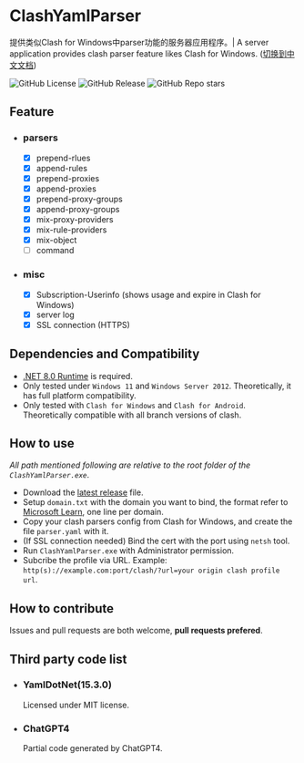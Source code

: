 # ClashYamlParser
提供类似Clash for Windows中parser功能的服务器应用程序。| A server application provides clash parser feature likes Clash for Windows. ([切换到中文文档](https://github.com/LeoChen98/ClashYamlParser/blob/master/README-CN.md))

![GitHub License](https://img.shields.io/github/license/LeoChen98/ClashYamlParser)
![GitHub Release](https://img.shields.io/github/v/release/LeoChen98/ClashYamlParser)
![GitHub Repo stars](https://img.shields.io/github/stars/LeoChen98/ClashYamlParser)

## Feature
- ### parsers
    - [x] prepend-rlues
    - [x] append-rules
    - [x] prepend-proxies
    - [x] append-proxies
    - [x] prepend-proxy-groups
    - [x] append-proxy-groups
    - [x] mix-proxy-providers
    - [x] mix-rule-providers
    - [x] mix-object
    - [ ] command
- ### misc
    - [x] Subscription-Userinfo (shows usage and expire in Clash for Windows)
    - [x] server log
    - [x] SSL connection (HTTPS)
    
## Dependencies and Compatibility
- [.NET 8.0 Runtime](https://dotnet.microsoft.com/en-us/download/dotnet/8.0#runtime-8.0.6) is required.
- Only tested under `Windows 11` and `Windows Server 2012`. Theoretically, it has full platform compatibility.
- Only tested with `Clash for Windows` and `Clash for Android`. Theoretically compatible with all branch versions of clash.
 
## How to use
*All path mentioned following are relative to the root folder of the `ClashYamlParser.exe`*.
- Download the [latest release](https://github.com/LeoChen98/ClashYamlParser/releases/latest) file.
- Setup `domain.txt` with the domain you want to bind, the format refer to [Microsoft Learn](https://learn.microsoft.com/zh-cn/dotnet/fundamentals/runtime-libraries/system-net-httplistener), one line per domain.
- Copy your clash parsers config from Clash for Windows, and create the file `parser.yaml` with it.
- (If SSL connection needed) Bind the cert with the port using `netsh` tool.
- Run `ClashYamlParser.exe` with Administrator permission.
- Subcribe the profile via URL. Example: `http(s)://example.com:port/clash/?url=your origin clash profile url`.

## How to contribute
Issues and pull requests are both welcome, **pull requests prefered**.

## Third party code list
- ### YamlDotNet(15.3.0)
    Licensed under MIT license.
- ### ChatGPT4
    Partial code generated by ChatGPT4.